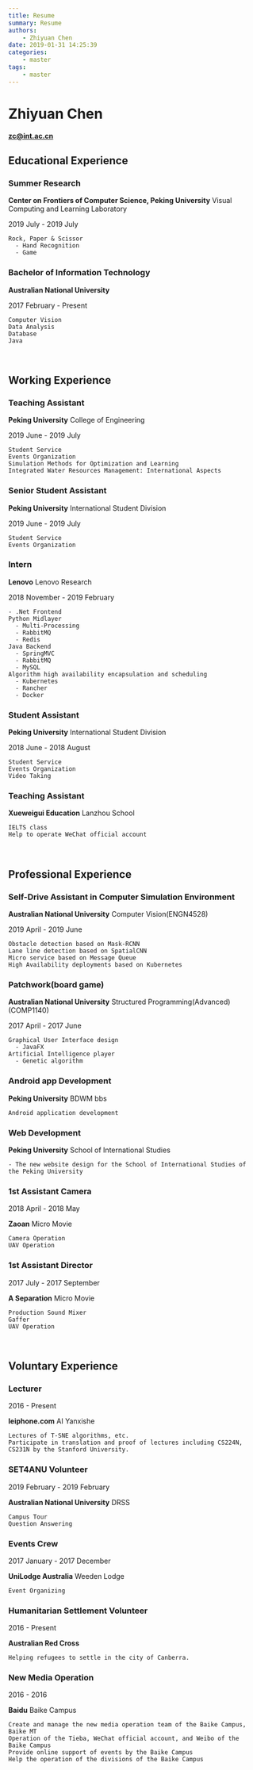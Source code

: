 ```yaml
---
title: Resume
summary: Resume
authors:
    - Zhiyuan Chen
date: 2019-01-31 14:25:39
categories: 
    - master
tags:
    - master
---
```


# Zhiyuan Chen

**zc@int.ac.cn**
&nbsp;

## Educational Experience

### Summer Research

**Center on Frontiers of Computer Science, Peking University** Visual Computing and Learning Laboratory

2019 July - 2019 July

    Rock, Paper & Scissor
      - Hand Recognition
      - Game

### Bachelor of Information Technology

**Australian National University**

2017 February - Present

    Computer Vision
    Data Analysis
    Database
    Java
&nbsp;

## Working Experience

### Teaching Assistant

**Peking University** College of Engineering

2019 June - 2019 July

    Student Service
    Events Organization
    Simulation Methods for Optimization and Learning
    Integrated Water Resources Management: International Aspects

### Senior Student Assistant

**Peking University** International Student Division

2019 June - 2019 July

    Student Service
    Events Organization

### Intern

**Lenovo** Lenovo Research

2018 November - 2019 February

    - .Net Frontend
    Python Midlayer
      - Multi-Processing
      - RabbitMQ
      - Redis
    Java Backend
      - SpringMVC
      - RabbitMQ
      - MySQL
    Algorithm high availability encapsulation and scheduling
      - Kubernetes
      - Rancher
      - Docker

### Student Assistant

**Peking University** International Student Division

2018 June - 2018 August

    Student Service
    Events Organization
    Video Taking

### Teaching Assistant

**Xueweigui Education** Lanzhou School

    IELTS class
    Help to operate WeChat official account
&nbsp;

## Professional Experience

### Self-Drive Assistant in Computer Simulation Environment

**Australian National University** Computer Vision(ENGN4528)

2019 April - 2019 June

    Obstacle detection based on Mask-RCNN
    Lane line detection based on SpatialCNN
    Micro service based on Message Queue
    High Availability deployments based on Kubernetes

### Patchwork(board game)

**Australian National University** Structured Programming(Advanced)(COMP1140)

2017 April - 2017 June

    Graphical User Interface design
      - JavaFX
    Artificial Intelligence player
      - Genetic algorithm

### Android app Development

**Peking University** BDWM bbs

    Android application development

### Web Development

**Peking University** School of International Studies

    - The new website design for the School of International Studies of the Peking University

### 1st Assistant Camera

2018 April - 2018 May

**Zaoan** Micro Movie

    Camera Operation
    UAV Operation

### 1st Assistant Director

2017 July - 2017 September

**A Separation** Micro Movie

    Production Sound Mixer
    Gaffer
    UAV Operation
&nbsp;

## Voluntary Experience

### Lecturer

2016 - Present

**leiphone.com** AI Yanxishe

    Lectures of T-SNE algorithms, etc.
    Participate in translation and proof of lectures including CS224N, CS231N by the Stanford University.

### SET4ANU Volunteer

2019 February - 2019 February

**Australian National University** DRSS

    Campus Tour
    Question Answering

### Events Crew

2017 January - 2017 December

**UniLodge Australia** Weeden Lodge

    Event Organizing

### Humanitarian Settlement Volunteer

2016 - Present

**Australian Red Cross**

    Helping refugees to settle in the city of Canberra. 

### New Media Operation

2016 - 2016

**Baidu** Baike Campus

    Create and manage the new media operation team of the Baike Campus, Baike MT
    Operation of the Tieba, WeChat official account, and Weibo of the Baike Campus
    Provide online support of events by the Baike Campus
    Help the operation of the divisions of the Baike Campus
